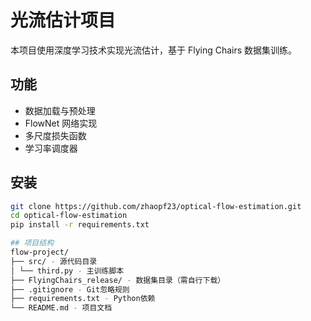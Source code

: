 # 光流估计项目
本项目使用深度学习技术实现光流估计，基于 Flying Chairs 数据集训练。

## 功能
- 数据加载与预处理
- FlowNet 网络实现
- 多尺度损失函数
- 学习率调度器

## 安装
```bash
git clone https://github.com/zhaopf23/optical-flow-estimation.git
cd optical-flow-estimation
pip install -r requirements.txt

## 项目结构
flow-project/
├── src/ - 源代码目录
│ └── third.py - 主训练脚本
├── FlyingChairs_release/ - 数据集目录（需自行下载）
├── .gitignore - Git忽略规则
├── requirements.txt - Python依赖
└── README.md - 项目文档
